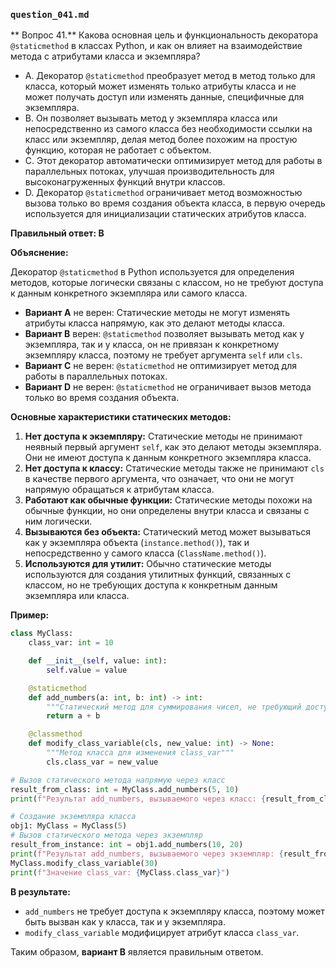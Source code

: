 ### `question_041.md`

** Вопрос 41.** Какова основная цель и функциональность декоратора `@staticmethod` в классах Python, и как он влияет на взаимодействие метода с атрибутами класса и экземпляра?

- A. Декоратор `@staticmethod` преобразует метод в метод только для класса, который может изменять только атрибуты класса и не может получать доступ или изменять данные, специфичные для экземпляра.
- B. Он позволяет вызывать метод у экземпляра класса или непосредственно из самого класса без необходимости ссылки на класс или экземпляр, делая метод более похожим на простую функцию, которая не работает с объектом.
- C. Этот декоратор автоматически оптимизирует метод для работы в параллельных потоках, улучшая производительность для высоконагруженных функций внутри классов.
- D. Декоратор `@staticmethod` ограничивает метод возможностью вызова только во время создания объекта класса, в первую очередь используется для инициализации статических атрибутов класса.

**Правильный ответ: B**

**Объяснение:**

Декоратор `@staticmethod` в Python используется для определения методов, которые логически связаны с классом, но не требуют доступа к данным конкретного экземпляра или самого класса.

*   **Вариант A** не верен: Статические методы не могут изменять атрибуты класса напрямую, как это делают методы класса.
*   **Вариант B** верен: `@staticmethod` позволяет вызывать метод как у экземпляра, так и у класса, он не привязан к конкретному экземпляру класса, поэтому не требует аргумента `self` или `cls`.
*   **Вариант C** не верен:  `@staticmethod` не оптимизирует метод для работы в параллельных потоках.
*   **Вариант D** не верен:  `@staticmethod` не ограничивает вызов метода только во время создания объекта.

**Основные характеристики статических методов:**

1.  **Нет доступа к экземпляру:** Статические методы не принимают неявный первый аргумент `self`, как это делают методы экземпляра. Они не имеют доступа к данным конкретного экземпляра класса.
2.  **Нет доступа к классу:** Статические методы также не принимают `cls` в качестве первого аргумента, что означает, что они не могут напрямую обращаться к атрибутам класса.
3.  **Работают как обычные функции:** Статические методы похожи на обычные функции, но они определены внутри класса и связаны с ним логически.
4.  **Вызываются без объекта:** Статический метод может вызываться как у экземпляра объекта (`instance.method()`), так и непосредственно у самого класса (`ClassName.method()`).
5.  **Используются для утилит:** Обычно статические методы используются для создания утилитных функций, связанных с классом, но не требующих доступа к конкретным данным экземпляра или класса.

**Пример:**

```python
class MyClass:
    class_var: int = 10

    def __init__(self, value: int):
        self.value = value

    @staticmethod
    def add_numbers(a: int, b: int) -> int:
        """Статический метод для суммирования чисел, не требующий доступа к атрибутам класса или экземпляра."""
        return a + b

    @classmethod
    def modify_class_variable(cls, new_value: int) -> None:
        """Метод класса для изменения class_var"""
        cls.class_var = new_value

# Вызов статического метода напрямую через класс
result_from_class: int = MyClass.add_numbers(5, 10)
print(f"Результат add_numbers, вызываемого через класс: {result_from_class}")

# Создание экземпляра класса
obj1: MyClass = MyClass(5)
# Вызов статического метода через экземпляр
result_from_instance: int = obj1.add_numbers(10, 20)
print(f"Результат add_numbers, вызываемого через экземпляр: {result_from_instance}")
MyClass.modify_class_variable(30)
print(f"Значение class_var: {MyClass.class_var}")
```

**В результате:**

*   `add_numbers` не требует доступа к экземпляру класса, поэтому может быть вызван как у класса, так и у экземпляра.
*   `modify_class_variable`  модифицирует атрибут класса `class_var`.

Таким образом, **вариант B** является правильным ответом.
